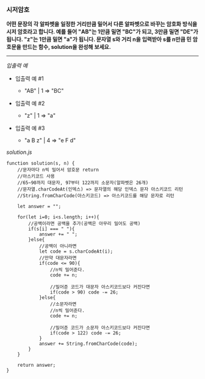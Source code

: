 ### 시저암호

**어떤 문장의 각 알파벳을 일정한 거리만큼 밀어서 다른 알파벳으로 바꾸는 암호화 방식을 시저 암호라고 합니다. 예를 들어 "AB"는 1만큼 밀면 "BC"가 되고, 3만큼 밀면 "DE"가 됩니다. "z"는 1만큼 밀면 "a"가 됩니다. 문자열 s와 거리 n을 입력받아 s를 n만큼 민 암호문을 만드는 함수, solution을 완성해 보세요.**

---

_입출력 예_

- 입출력 예 #1

  - "AB" | 1 => "BC"

- 입출력 예 #2

  - "z" | 1 => "a"

- 입출력 예 #3

  - "a B z" | 4 => "e F d"

_solution.js_

```
function solution(s, n) {
    //문자마다 n씩 밀어서 암호문 return
    //아스키코드 사용
    //65~90까지 대문자, 97부터 122까지 소문자(알파벳은 26개)
    //문자열.charCodeAt(인덱스) => 문자열의 해당 인덱스 문자 아스키코드 리턴
    //String.fromCharCode(아스키코드) => 아스키코드를 해당 문자로 리턴

    let answer = "";

    for(let i=0; i<s.length; i++){
        //공백이라면 공백을 추가(공백은 아무리 밀어도 공백)
        if(s[i] === " "){
            answer += " ";
        }else{
            //공백이 아니라면
            let code = s.charCodeAt(i);
            //만약 대문자라면
            if(code <= 90){
                //n씩 밀어준다.
                code += n;

                //밀어준 코드가 대문자 아스키코드보다 커진다면
                if(code > 90) code -= 26;
            }else{
                //소문자라면
                //n씩 밀어준다.
                code += n;

                //밀어준 코드가 소문자 아스키코드보다 커진다면
                if(code > 122) code -= 26;
            }
            answer += String.fromCharCode(code);
        }
    }

    return answer;
}
```
